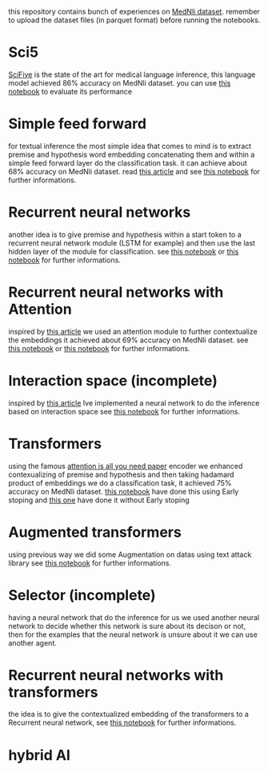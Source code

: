 this repository contains bunch of experiences on [MedNli dataset](https://paperswithcode.com/dataset/mednli).
remember to upload the dataset files (in parquet format) before running the notebooks.

# Sci5
[SciFive](https://github.com/justinphan3110/SciFive) is the state of the art for medical language inference, this language model achieved 86% accuracy on MedNli dataset.
you can use [this notebook](https://github.com/Mehrdadghassabi/Mednli_experiments/blob/main/Sci5/Untitled63.ipynb) to evaluate its performance

# Simple feed forward
for textual inference the most simple idea that comes to mind is to extract premise and hypothesis word embedding concatenating them and within a simple feed forward layer do the classification task.
it can achieve about 68% accuracy on MedNli dataset.
read [this article](https://aclanthology.org/D15-1075/) and
see [this notebook](https://github.com/Mehrdadghassabi/Mednli_experiments/blob/main/Simple_feed_forward/Notebooks/Untitled59.ipynb) for further informations.

# Recurrent neural networks
another idea is to give premise and hypothesis within a start token to a recurrent neural network module (LSTM for example) and then use the last hidden layer of the module
for classification.
see [this notebook](https://github.com/Mehrdadghassabi/Mednli_experiments/blob/main/Recurrent_NN/Notebooks/Untitled64.ipynb) or
[this notebook](https://github.com/Mehrdadghassabi/Mednli_experiments/blob/main/Recurrent_NN/Notebooks/Untitled65.ipynb)
for further informations.

# Recurrent neural networks with Attention
inspired by [this article](https://arxiv.org/pdf/1509.06664) we used an attention module to further contextualize the embeddings it achieved about 69% accuracy on MedNli dataset.
see [this notebook](https://github.com/Mehrdadghassabi/Mednli_experiments/blob/main/Recurrent_NN_with_Attention/Notebooks/Untitled66.ipynb)
or [this notebook](https://github.com/Mehrdadghassabi/Mednli_experiments/blob/main/Recurrent_NN_with_Attention/Notebooks/Untitled67.ipynb)
for further informations.

# Interaction space (incomplete)
inspired by [this article](https://arxiv.org/abs/1802.03198) Ive implemented a neural network to do the inference based on interaction space
see [this notebook](https://github.com/Mehrdadghassabi/Mednli_experiments/blob/main/Interaction_space/Untitled71.ipynb) for further informations.

# Transformers
using the famous [attention is all you need paper](https://arxiv.org/abs/1706.03762) encoder we enhanced contexualizing of premise and hypothesis and then
taking hadamard product of embeddings we do a classification task, it achieved 75% accuracy on MedNli dataset.
[this notebook](https://github.com/Mehrdadghassabi/Mednli_experiments/blob/main/Transformers/Notebooks/Untitled68.ipynb) have done this using Early stoping
and [this one](https://github.com/Mehrdadghassabi/Mednli_experiments/blob/main/Transformers/Notebooks/Untitled70.ipynb) have done it without Early stoping

# Augmented transformers
using previous way we did some Augmentation on datas using text attack library see [this notebook](https://github.com/Mehrdadghassabi/Mednli_experiments/blob/main/Augmented_transformers/Untitled76.ipynb) for further informations.

# Selector (incomplete)
having a neural network that do the inference for us we used another neural network to decide whether this network is sure about its decison or not,
then for the examples that the neural network is unsure about it we can use another agent.

# Recurrent neural networks with transformers
the idea is to give the contextualized embedding of the transformers to a Recurrent neural network,
see [this notebook](https://github.com/Mehrdadghassabi/Mednli_experiments/blob/main/RNN_with_transformers/Untitled72.ipynb) for further informations.

# hybrid AI
